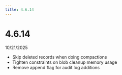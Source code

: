 ```yaml
---
title: 4.6.14
---
```


# 4.6.14

10/21/2025

- Skip deleted records when doing compactions
- Tighten constraints on blob cleanup memory usage
- Remove append flag for audit log additions
